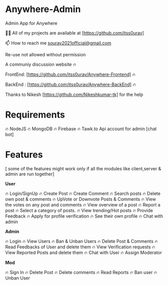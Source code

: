 # Anywhere-Admin

Admin App for Anywhere

👨‍💻 All of my projects are available at [https://github.com/itss0urav]

📫 How to reach me sourav2021official@gmail.com

Re-use not allowed without permission

A communiy discussion website 🔥

FrontEnd: [https://github.com/itss0urav/Anywhere-Frontend] 🔥

BackEnd : [https://github.com/itss0urav/Anywhere-BackEnd] 🔥

Thanks to Nikesh [https://github.com/Nikeshkumar-tk] for the help


# Requirements

🔥 NodeJS
🔥 MongoDB 
🔥 Firebase 
🔥 Tawk.to Api account for admin [chat bot]

# Features
[ some of the features might work only if all the modules like client,server & admin are run together]

**User**

🔥 Login/SignUp
🔥 Create Post
🔥 Create Comment
🔥 Search posts
🔥 Delete own post & comments
🔥 UpVote or Downvote Posts & Comments
🔥 View the votes on any post and comments
🔥 View overview of a post
🔥 Report a post
🔥 Select a category of posts.
🔥 View trending/Hot posts
🔥 Provide Feedback
🔥 Apply for profile verification
🔥 See their own profile
🔥 Chat with admin

**Admin**

🔥 Login
🔥 View Users
🔥 Ban & Unban Users
🔥 Delete Post & Comments
🔥 Read Feedbacks of User and delete them
🔥 View Verification requests
🔥 View Reported Posts and delete them
🔥 Chat with User
🔥 Assign Moderator

**Mod**

🔥 Sign In
🔥 Delete Post
🔥 Delete comments
🔥 Read Reports
🔥 Ban user
🔥 Unban User

